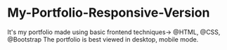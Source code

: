 # My-Portfolio-Responsive-Version
It's my portfolio made using basic frontend techniques-> @HTML, @CSS, @Bootstrap  The portfolio is best viewed in desktop, mobile mode.
